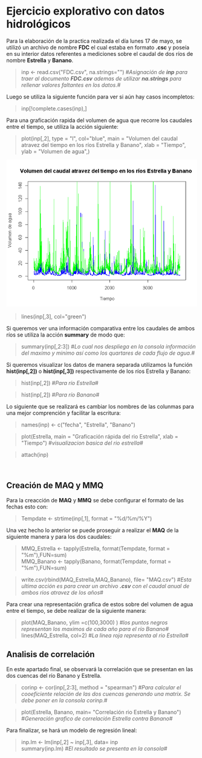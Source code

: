 # Ejercicio explorativo con datos hidrológicos #

Para la elaboración de la practica realizada el día lunes 17 de mayo, se utilizó un archivo de nombre **FDC** el cual estaba en formato **.csc** y poseía en su interior datos referentes a mediciones sobre el caudal de dos ríos de nombre **Estrella** y **Banano**. 
> inp <- read.csv("FDC.csv", na.strings="") #_Asignación de **inp** para traer al documento **FDC.csv** ademas de utilizar **na.strings** para rellenar valores faltantes en los datos_.#

Luego se utiliza la siguiente función para ver si aún hay casos incompletos:
>inp[!complete.cases(inp),] 

Para una graficación rapida del volumen de agua que recorre los caudales entre el tiempo, se utiliza la acción siguiente:
>plot(inp[,2], type = "l",
     col="blue",
     main = "Volumen del caudal atravez del tiempo en los ríos Estrella y Banano",
     xlab = "Tiempo",
     ylab = "Volumen de agua",)
     
![](Primera.png)

>lines(inp[,3], col="green") 

Si queremos ver una información comparativa entre los caudales de ambos ríos se utiliza la acción **summary** de modo que:
>summary(inp[,2:3]) #_Lo cual nos despliega en la consola información del maximo y minimo así como los quartares de cada flujo de agua_.#

Si queremos visualizar los datos de manera separada utilizamos la función **hist(inp[,2])** o **hist(inp[,3])** respectivamente de los ríos Estrella y Banano:
> hist(inp[,2]) #_Para río Estrella_#

> hist(inp[,2]) #_Para río Banano_#

Lo siguiente que se realizará es cambiar los nombres de las colunmas para una mejor comprención y facilitar la escritura:
>names(inp) <-  c("fecha", "Estrella", "Banano")  

> plot(Estrella, main = "Graficación rápida del rio Estrella", xlab = "Tiempo") #_visualizacion basica del rio estrella_#

>attach(inp)

![]()
## Creación de **MAQ** y **MMQ** 

Para la creacción de **MAQ** y **MMQ** se debe configurar el formato de las fechas esto con:
> Tempdate <- strtime(inp[,1], format = "%d/%m/%Y")

Una vez hecho lo anterior se puede proseguir a realizar el **MAQ** de la siguiente manera y para los dos caudales:
> MMQ_Estrella <- tapply(Estrella, format(Tempdate, format = "%m"),FUN=sum)  
> MMQ_Banano <- tapply(Banano, format(Tempdate, format = "%m"),FUN=sum)  

> write.csv(rbind(MAQ_Estrella,MAQ_Banano), file= "MAQ.csv") #_Esta ultima acción es para crear un archivo **.csv** con el caudal anual de ambos rios atravez de los años_#

Para crear una representación grafica de estos sobre del volumen de agua entre el tiempo, se debe realizar de la siguiente manera:
> plot(MAQ_Banano, ylim =c(100,3000) ) #_los puntos negros representan los maximos de cada año para el río Banano_#  
> lines(MAQ_Estrella, col=2) #_La linea roja representa al rio Estrella_#

## Analisis de correlación ##

En este apartado final, se observará la correlación que se presentan en las dos cuencas del río Banano y Estrella.
> corinp <- cor(inp[,2:3], method = "spearman")  #_Para calcular el cooeficiente relación de las dos cuencas generando  una matrix. Se debe poner en la consola *corinp*._#  

>plot(Estrella, Banano, main= "Correlación rio Estrella y Banano") #_Generación grafico de correlación Estrella contra Banano_#  

Para finalizar, se hará un modelo de regresión lineal:
> inp.lm <- lm(inp[,2] ~ inp[,3], data= inp  
> summary(inp.lm) #_El resultado se presenta en la consola_#

